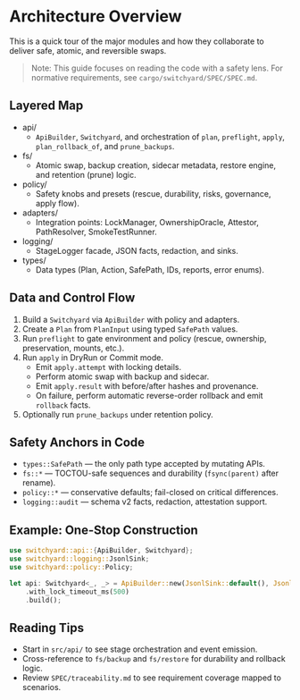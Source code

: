 # Architecture Overview

This is a quick tour of the major modules and how they collaborate to deliver safe, atomic, and reversible swaps.

> Note: This guide focuses on reading the code with a safety lens. For normative requirements, see `cargo/switchyard/SPEC/SPEC.md`.

## Layered Map

- api/
  - `ApiBuilder`, `Switchyard`, and orchestration of `plan`, `preflight`, `apply`, `plan_rollback_of`, and `prune_backups`.
- fs/
  - Atomic swap, backup creation, sidecar metadata, restore engine, and retention (prune) logic.
- policy/
  - Safety knobs and presets (rescue, durability, risks, governance, apply flow).
- adapters/
  - Integration points: LockManager, OwnershipOracle, Attestor, PathResolver, SmokeTestRunner.
- logging/
  - StageLogger facade, JSON facts, redaction, and sinks.
- types/
  - Data types (Plan, Action, SafePath, IDs, reports, error enums).

## Data and Control Flow

1. Build a `Switchyard` via `ApiBuilder` with policy and adapters.
2. Create a `Plan` from `PlanInput` using typed `SafePath` values.
3. Run `preflight` to gate environment and policy (rescue, ownership, preservation, mounts, etc.).
4. Run `apply` in DryRun or Commit mode.
   - Emit `apply.attempt` with locking details.
   - Perform atomic swap with backup and sidecar.
   - Emit `apply.result` with before/after hashes and provenance.
   - On failure, perform automatic reverse-order rollback and emit `rollback` facts.
5. Optionally run `prune_backups` under retention policy.

## Safety Anchors in Code

- `types::SafePath` — the only path type accepted by mutating APIs.
- `fs::*` — TOCTOU-safe sequences and durability (`fsync(parent)` after rename).
- `policy::*` — conservative defaults; fail-closed on critical differences.
- `logging::audit` — schema v2 facts, redaction, attestation support.

## Example: One-Stop Construction

```rust
use switchyard::api::{ApiBuilder, Switchyard};
use switchyard::logging::JsonlSink;
use switchyard::policy::Policy;

let api: Switchyard<_, _> = ApiBuilder::new(JsonlSink::default(), JsonlSink::default(), Policy::production_preset())
    .with_lock_timeout_ms(500)
    .build();
```

## Reading Tips

- Start in `src/api/` to see stage orchestration and event emission.
- Cross-reference to `fs/backup` and `fs/restore` for durability and rollback logic.
- Review `SPEC/traceability.md` to see requirement coverage mapped to scenarios.
